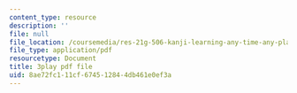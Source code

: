 ```yaml
---
content_type: resource
description: ''
file: null
file_location: /coursemedia/res-21g-506-kanji-learning-any-time-any-place-for-japanese-vi-spring-2021/8ae72fc111cf674512844db461e0ef3a_M7oHikLia0I.pdf
file_type: application/pdf
resourcetype: Document
title: 3play pdf file
uid: 8ae72fc1-11cf-6745-1284-4db461e0ef3a
---
```

